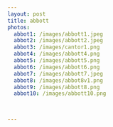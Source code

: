 ```yaml
---
layout: post
title: abbott
photos:
  abbot1: /images/abbott1.jpeg
  abbot2: /images/abbott2.jpeg
  abbot3: /images/cantor1.png
  abbot4: /images/abbott4.png
  abbot5: /images/abbott5.png
  abbot6: /images/abbott6.png
  abbot7: /images/abbott7.jpeg
  abbot8: /images/abbot8v1.png
  abbot9: /images/abbott8.png
  abbot10: /images/abbott10.png


 
---
```


